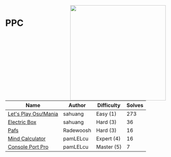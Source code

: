 <img src="https://files.catbox.moe/44ugey.png" align="right" width=300>

# PPC

| Name                                                   | Author                                                | Difficulty | Solves                                            |
|--------------------------------------------------------|-------------------------------------------------------|------------|----------------------------------------------------|
| [Let's Play Osu!Mania](lets-play-osumania/) | sahuang  | Easy (1)   |     273                            |
| [Electric Box](electric-box/)                   | sahuang   | Hard (3)   |    36                                                |
| [Pafs](pafs/)                                     | Radewoosh |   Hard (3)         |             16                                       |
| [Mind Calculator](mind-calculator/)       | pamLELcu      | Expert (4) | 16 |
| [Console Port Pro](console-port-pro/)              | pamLELcu    | Master (5) | 7  |